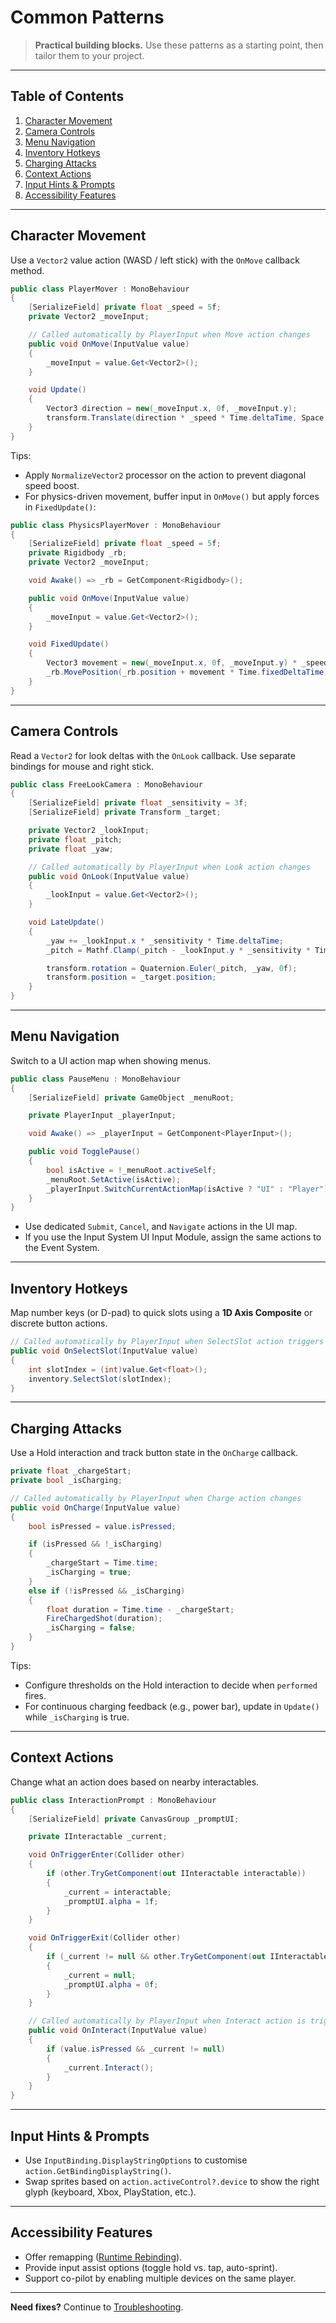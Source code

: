 # Common Patterns

> **Practical building blocks.** Use these patterns as a starting point, then tailor them to your
> project.

---

## Table of Contents

1. [Character Movement](#character-movement)
2. [Camera Controls](#camera-controls)
3. [Menu Navigation](#menu-navigation)
4. [Inventory Hotkeys](#inventory-hotkeys)
5. [Charging Attacks](#charging-attacks)
6. [Context Actions](#context-actions)
7. [Input Hints & Prompts](#input-hints--prompts)
8. [Accessibility Features](#accessibility-features)

---

## Character Movement

Use a `Vector2` value action (WASD / left stick) with the `OnMove` callback method.

```csharp
public class PlayerMover : MonoBehaviour
{
    [SerializeField] private float _speed = 5f;
    private Vector2 _moveInput;

    // Called automatically by PlayerInput when Move action changes
    public void OnMove(InputValue value)
    {
        _moveInput = value.Get<Vector2>();
    }

    void Update()
    {
        Vector3 direction = new(_moveInput.x, 0f, _moveInput.y);
        transform.Translate(direction * _speed * Time.deltaTime, Space.World);
    }
}
```

Tips:

- Apply `NormalizeVector2` processor on the action to prevent diagonal speed boost.
- For physics-driven movement, buffer input in `OnMove()` but apply forces in `FixedUpdate()`:

```csharp
public class PhysicsPlayerMover : MonoBehaviour
{
    [SerializeField] private float _speed = 5f;
    private Rigidbody _rb;
    private Vector2 _moveInput;

    void Awake() => _rb = GetComponent<Rigidbody>();

    public void OnMove(InputValue value)
    {
        _moveInput = value.Get<Vector2>();
    }

    void FixedUpdate()
    {
        Vector3 movement = new(_moveInput.x, 0f, _moveInput.y) * _speed;
        _rb.MovePosition(_rb.position + movement * Time.fixedDeltaTime);
    }
}
```

---

## Camera Controls

Read a `Vector2` for look deltas with the `OnLook` callback. Use separate bindings for mouse and
right stick.

```csharp
public class FreeLookCamera : MonoBehaviour
{
    [SerializeField] private float _sensitivity = 3f;
    [SerializeField] private Transform _target;

    private Vector2 _lookInput;
    private float _pitch;
    private float _yaw;

    // Called automatically by PlayerInput when Look action changes
    public void OnLook(InputValue value)
    {
        _lookInput = value.Get<Vector2>();
    }

    void LateUpdate()
    {
        _yaw += _lookInput.x * _sensitivity * Time.deltaTime;
        _pitch = Mathf.Clamp(_pitch - _lookInput.y * _sensitivity * Time.deltaTime, -70f, 80f);

        transform.rotation = Quaternion.Euler(_pitch, _yaw, 0f);
        transform.position = _target.position;
    }
}
```

---

## Menu Navigation

Switch to a UI action map when showing menus.

```csharp
public class PauseMenu : MonoBehaviour
{
    [SerializeField] private GameObject _menuRoot;

    private PlayerInput _playerInput;

    void Awake() => _playerInput = GetComponent<PlayerInput>();

    public void TogglePause()
    {
        bool isActive = !_menuRoot.activeSelf;
        _menuRoot.SetActive(isActive);
        _playerInput.SwitchCurrentActionMap(isActive ? "UI" : "Player");
    }
}
```

- Use dedicated `Submit`, `Cancel`, and `Navigate` actions in the UI map.
- If you use the Input System UI Input Module, assign the same actions to the Event System.

---

## Inventory Hotkeys

Map number keys (or D-pad) to quick slots using a **1D Axis Composite** or discrete button actions.

```csharp
// Called automatically by PlayerInput when SelectSlot action triggers
public void OnSelectSlot(InputValue value)
{
    int slotIndex = (int)value.Get<float>();
    inventory.SelectSlot(slotIndex);
}
```

---

## Charging Attacks

Use a Hold interaction and track button state in the `OnCharge` callback.

```csharp
private float _chargeStart;
private bool _isCharging;

// Called automatically by PlayerInput when Charge action changes
public void OnCharge(InputValue value)
{
    bool isPressed = value.isPressed;

    if (isPressed && !_isCharging)
    {
        _chargeStart = Time.time;
        _isCharging = true;
    }
    else if (!isPressed && _isCharging)
    {
        float duration = Time.time - _chargeStart;
        FireChargedShot(duration);
        _isCharging = false;
    }
}
```

Tips:

- Configure thresholds on the Hold interaction to decide when `performed` fires.
- For continuous charging feedback (e.g., power bar), update in `Update()` while `_isCharging` is
  true.

---

## Context Actions

Change what an action does based on nearby interactables.

```csharp
public class InteractionPrompt : MonoBehaviour
{
    [SerializeField] private CanvasGroup _promptUI;

    private IInteractable _current;

    void OnTriggerEnter(Collider other)
    {
        if (other.TryGetComponent(out IInteractable interactable))
        {
            _current = interactable;
            _promptUI.alpha = 1f;
        }
    }

    void OnTriggerExit(Collider other)
    {
        if (_current != null && other.TryGetComponent(out IInteractable interactable) && interactable == _current)
        {
            _current = null;
            _promptUI.alpha = 0f;
        }
    }

    // Called automatically by PlayerInput when Interact action is triggered
    public void OnInteract(InputValue value)
    {
        if (value.isPressed && _current != null)
        {
            _current.Interact();
        }
    }
}
```

---

## Input Hints & Prompts

- Use `InputBinding.DisplayStringOptions` to customise `action.GetBindingDisplayString()`.
- Swap sprites based on `action.activeControl?.device` to show the right glyph (keyboard, Xbox,
  PlayStation, etc.).

---

## Accessibility Features

- Offer remapping ([Runtime Rebinding](./03-ADVANCED-TECHNIQUES.md#runtime-rebinding)).
- Provide input assist options (toggle hold vs. tap, auto-sprint).
- Support co-pilot by enabling multiple devices on the same player.

---

**Need fixes?** Continue to [Troubleshooting](./05-TROUBLESHOOTING.md).
